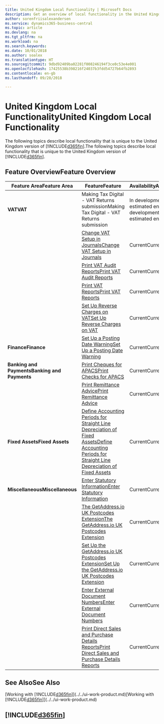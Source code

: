 ```yaml
---
title: United Kingdom Local Functionality | Microsoft Docs
description: Get an overview of local functionality in the United Kingdom version of Business Central.
author: sorenfriisalexandersen
ms.service: dynamics365-business-central
ms.topic: article
ms.devlang: na
ms.tgt_pltfrm: na
ms.workload: na
ms.search.keywords: 
ms.date: 10/01/2018
ms.author: soalex
ms.translationtype: HT
ms.sourcegitcommit: 9dbd92409ba02281f008246194f3ce0c53e4e001
ms.openlocfilehash: 17425538b398216f24037b3fdd54727b64fb2893
ms.contentlocale: en-gb
ms.lasthandoff: 09/28/2018

---
```

# <a name="united-kingdom-local-functionality"></a><span data-ttu-id="057a4-103">United Kingdom Local Functionality</span><span class="sxs-lookup"><span data-stu-id="057a4-103">United Kingdom Local Functionality</span></span>
<span data-ttu-id="057a4-104">The following topics describe local functionality that is unique to the United Kingdom version of [!INCLUDE[d365fin](../../includes/d365fin_md.md)].</span><span class="sxs-lookup"><span data-stu-id="057a4-104">The following topics describe local functionality that is unique to the United Kingdom version of [!INCLUDE[d365fin](../../includes/d365fin_md.md)].</span></span>  

## <a name="feature-overview"></a><span data-ttu-id="057a4-105">Feature Overview</span><span class="sxs-lookup"><span data-stu-id="057a4-105">Feature Overview</span></span>


|<span data-ttu-id="057a4-106">Feature Area</span><span class="sxs-lookup"><span data-stu-id="057a4-106">Feature Area</span></span>|<span data-ttu-id="057a4-107">Feature</span><span class="sxs-lookup"><span data-stu-id="057a4-107">Feature</span></span>|<span data-ttu-id="057a4-108">Availability</span><span class="sxs-lookup"><span data-stu-id="057a4-108">Availability</span></span>|
|------------|-------|------------|
|<span data-ttu-id="057a4-109">**VAT**</span><span class="sxs-lookup"><span data-stu-id="057a4-109">**VAT**</span></span>|<span data-ttu-id="057a4-110">Making Tax Digital - VAT Returns submission</span><span class="sxs-lookup"><span data-stu-id="057a4-110">Making Tax Digital - VAT Returns submission</span></span>|<span data-ttu-id="057a4-111">In development, estimated end 2018</span><span class="sxs-lookup"><span data-stu-id="057a4-111">In development, estimated end 2018</span></span>|
||[<span data-ttu-id="057a4-112">Change VAT Setup in Journals</span><span class="sxs-lookup"><span data-stu-id="057a4-112">Change VAT Setup in Journals</span></span>](how-to-change-vat-setup-in-journals.md)|<span data-ttu-id="057a4-113">Current</span><span class="sxs-lookup"><span data-stu-id="057a4-113">Current</span></span>|
||[<span data-ttu-id="057a4-114">Print VAT Audit Reports</span><span class="sxs-lookup"><span data-stu-id="057a4-114">Print VAT Audit Reports</span></span>](how-to-print-vat-audit-reports.md)|<span data-ttu-id="057a4-115">Current</span><span class="sxs-lookup"><span data-stu-id="057a4-115">Current</span></span>|
||[<span data-ttu-id="057a4-116">Print VAT Reports</span><span class="sxs-lookup"><span data-stu-id="057a4-116">Print VAT Reports</span></span>](how-to-print-vat-reports.md)|<span data-ttu-id="057a4-117">Current</span><span class="sxs-lookup"><span data-stu-id="057a4-117">Current</span></span>|
||[<span data-ttu-id="057a4-118">Set Up Reverse Charges on VAT</span><span class="sxs-lookup"><span data-stu-id="057a4-118">Set Up Reverse Charges on VAT</span></span>](how-to-set-up-reverse-charges-on-vat.md)|<span data-ttu-id="057a4-119">Current</span><span class="sxs-lookup"><span data-stu-id="057a4-119">Current</span></span>|
|<span data-ttu-id="057a4-120">**Finance**</span><span class="sxs-lookup"><span data-stu-id="057a4-120">**Finance**</span></span>|[<span data-ttu-id="057a4-121">Set Up a Posting Date Warning</span><span class="sxs-lookup"><span data-stu-id="057a4-121">Set Up a Posting Date Warning</span></span>](how-to-set-up-a-posting-date-warning.md)|<span data-ttu-id="057a4-122">Current</span><span class="sxs-lookup"><span data-stu-id="057a4-122">Current</span></span>|
|<span data-ttu-id="057a4-123">**Banking and Payments**</span><span class="sxs-lookup"><span data-stu-id="057a4-123">**Banking and Payments**</span></span>|[<span data-ttu-id="057a4-124">Print Cheques for APACS</span><span class="sxs-lookup"><span data-stu-id="057a4-124">Print Checks for APACS</span></span>](how-to-print-checks-for-apacs.md)|<span data-ttu-id="057a4-125">Current</span><span class="sxs-lookup"><span data-stu-id="057a4-125">Current</span></span>|
||[<span data-ttu-id="057a4-126">Print Remittance Advice</span><span class="sxs-lookup"><span data-stu-id="057a4-126">Print Remittance Advice</span></span>](how-to-print-remittance-advice.md)|<span data-ttu-id="057a4-127">Current</span><span class="sxs-lookup"><span data-stu-id="057a4-127">Current</span></span>|
|<span data-ttu-id="057a4-128">**Fixed Assets**</span><span class="sxs-lookup"><span data-stu-id="057a4-128">**Fixed Assets**</span></span>|[<span data-ttu-id="057a4-129">Define Accounting Periods for Straight Line Depreciation of Fixed Assets</span><span class="sxs-lookup"><span data-stu-id="057a4-129">Define Accounting Periods for Straight Line Depreciation of Fixed Assets</span></span>](how-to-define-accounting-periods-for-straight-line-depreciation-of-fixed-assets.md)|<span data-ttu-id="057a4-130">Current</span><span class="sxs-lookup"><span data-stu-id="057a4-130">Current</span></span>|
|<span data-ttu-id="057a4-131">**Miscellaneous**</span><span class="sxs-lookup"><span data-stu-id="057a4-131">**Miscellaneous**</span></span>|[<span data-ttu-id="057a4-132">Enter Statutory Information</span><span class="sxs-lookup"><span data-stu-id="057a4-132">Enter Statutory Information</span></span>](how-to-enter-statutory-information.md)|<span data-ttu-id="057a4-133">Current</span><span class="sxs-lookup"><span data-stu-id="057a4-133">Current</span></span>|
||[<span data-ttu-id="057a4-134">The GetAddress.io UK Postcodes Extension</span><span class="sxs-lookup"><span data-stu-id="057a4-134">The GetAddress.io UK Postcodes Extension</span></span>](../../ui-extensions-getaddressio.md)|<span data-ttu-id="057a4-135">Current</span><span class="sxs-lookup"><span data-stu-id="057a4-135">Current</span></span>|
||[<span data-ttu-id="057a4-136">Set Up the GetAddress.io UK Postcodes Extension</span><span class="sxs-lookup"><span data-stu-id="057a4-136">Set Up the GetAddress.io UK Postcodes Extension</span></span>](uk-setup-postal-code-service.md)|<span data-ttu-id="057a4-137">Current</span><span class="sxs-lookup"><span data-stu-id="057a4-137">Current</span></span>|
||[<span data-ttu-id="057a4-138">Enter External Document Numbers</span><span class="sxs-lookup"><span data-stu-id="057a4-138">Enter External Document Numbers</span></span>](how-to-enter-external-document-numbers.md)|<span data-ttu-id="057a4-139">Current</span><span class="sxs-lookup"><span data-stu-id="057a4-139">Current</span></span>|
||[<span data-ttu-id="057a4-140">Print Direct Sales and Purchase Details Reports</span><span class="sxs-lookup"><span data-stu-id="057a4-140">Print Direct Sales and Purchase Details Reports</span></span>](how-to-print-direct-sales-and-purchase-details-reports.md)|<span data-ttu-id="057a4-141">Current</span><span class="sxs-lookup"><span data-stu-id="057a4-141">Current</span></span>|

## <a name="see-also"></a><span data-ttu-id="057a4-142">See Also</span><span class="sxs-lookup"><span data-stu-id="057a4-142">See Also</span></span>
<span data-ttu-id="057a4-143">[Working with [!INCLUDE[d365fin](../../includes/d365fin_md.md)]](../../ui-work-product.md)</span><span class="sxs-lookup"><span data-stu-id="057a4-143">[Working with [!INCLUDE[d365fin](../../includes/d365fin_md.md)]](../../ui-work-product.md)</span></span>  

## [!INCLUDE[d365fin](../../includes/free_trial_md.md)]  

